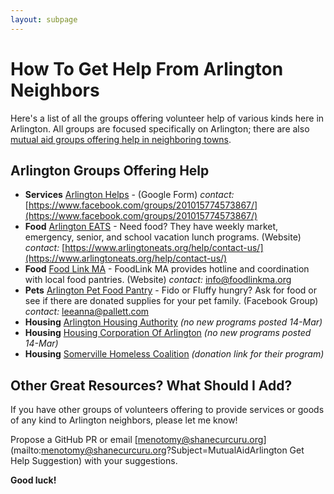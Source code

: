 ```yaml
---
layout: subpage
---
```


# How To Get Help From Arlington Neighbors

Here's a list of all the groups offering volunteer help of various kinds here in Arlington.  All groups are focused specifically on Arlington; there are also [mutual aid groups offering help in neighboring towns](/local).

## Arlington Groups Offering Help
- **Services** [Arlington Helps](https://docs.google.com/forms/d/e/1FAIpQLSfmpJqTK6_63qXzLjmEdd-5zfD1ebMXUSxt4kWJsCyQPKNriw/viewform?fbclid=IwAR1_csE9LjTpJnubYJIaHiSl4wY_u8FrBKIwhb_vG5wWMtIHZQ-MkcOSPfM) -  (Google Form) *contact:* [https://www.facebook.com/groups/201015774573867/](https://www.facebook.com/groups/201015774573867/)
- **Food** [Arlington EATS](https://www.arlingtoneats.org/) - Need food? They have weekly market, emergency, senior, and school vacation lunch programs. (Website) *contact:* [https://www.arlingtoneats.org/help/contact-us/](https://www.arlingtoneats.org/help/contact-us/)
- **Food** [Food Link MA](https://www.foodlinkma.org/) - FoodLink MA provides hotline and coordination with local food pantries. (Website) *contact:* [info@foodlinkma.org](info@foodlinkma.org)
- **Pets** [Arlington Pet Food Pantry](https://www.facebook.com/Arlington-Pet-Food-Pantry-102579731353594/) - Fido or Fluffy hungry? Ask for food or see if there are donated supplies for your pet family. (Facebook Group) *contact:* [leeanna@pallett.com](mailto:leeanna@pallett.com)
- **Housing** [Arlington Housing Authority](https://www.arlingtonhousing.org/) _(no new programs posted 14-Mar)_
- **Housing** [Housing Corporation Of Arlington](https://www.housingcorparlington.org/) _(no new programs posted 14-Mar)_
- **Housing** [Somerville Homeless Coalition](https://donatenow.networkforgood.org/shc) _(donation link for their program)_


## Other Great Resources? What Should I Add?

If you have other groups of volunteers offering to provide services or goods of any kind to Arlington neighbors, please let me know!

Propose a GitHub PR or email [menotomy@shanecurcuru.org](mailto:menotomy@shanecurcuru.org?Subject=MutualAidArlington Get Help Suggestion) with your suggestions.

**Good luck!**